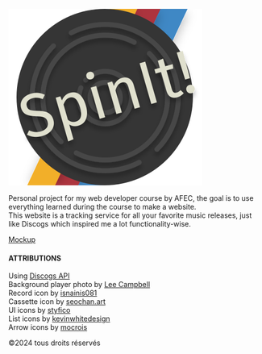 ![Logo de Spin It](./src/assets/icons/SpintIt-lineson.svg "logo de SpinIt!")

Personal project for my web developer course by AFEC, the goal is to use everything learned during the course to make a website.  
This website is a tracking service for all your favorite music releases, just like Discogs which inspired me a lot functionality-wise.

[Mockup](https://www.figma.com/design/EMKkCUtnZxbWHzHUpLrBFg/Maquette?node-id=3-372&t=Zmu5bZuvrkEsq5Tl-1)

#### ATTRIBUTIONS

Using [Discogs API](https://www.discogs.com/developers/#)  
Background player photo by [Lee Campbell](https://unsplash.com/fr/@leecampbell)  
Record icon by [isnainis081](https://thenounproject.com/creator/isnainis081/)  
Cassette icon by [seochan.art](https://thenounproject.com/creator/seochan.art)  
UI icons by [styfico](https://thenounproject.com/creator/styfico/)  
List icons by [kevinwhitedesign](https://thenounproject.com/creator/kevinwhitedesign/)  
Arrow icons by [mocrois](https://thenounproject.com/creator/mocrois/)

©2024 tous droits réservés
